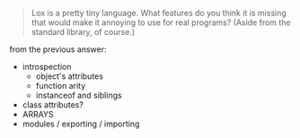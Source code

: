 > Lox is a pretty tiny language. What features do you think it is missing that would make it annoying to use for real programs? (Aside from the standard library, of course.)

from the previous answer:
- introspection
    - object's attributes
    - function arity
    - instanceof and siblings
- class attributes?
- ARRAYS
- modules / exporting / importing

